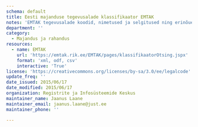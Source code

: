 ```yaml
---
schema: default
title: Eesti majanduse tegevusalade klassifikaator EMTAK
notes: 'EMTAK tegevusalade koodid, nimetused ja selgitused ning erinõuete teave. Andmed on reaalajas allalaetavad.'
department: ''
category:
  - Majandus ja rahandus
resources:
  - name: EMTAK
    url: 'https://emtak.rik.ee/EMTAK/pages/klassifikaatorOtsing.jspx'
    format: 'xml, odf, csv'
    interactive: 'True'
license: 'https://creativecommons.org/licenses/by-sa/3.0/ee/legalcode'
update_freq: ''
date_issued: 2015/06/17
date_modified: 2015/06/17
organization: Registrite ja Infosüsteemide Keskus
maintainer_name: Jaanus Laane
maintainer_email: jaanus.laane@just.ee
maintainer_phone: ''

---
```


